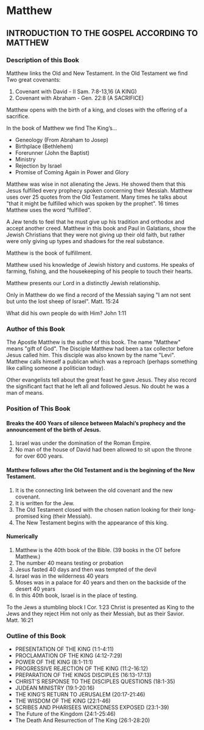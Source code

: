 # Matthew

## INTRODUCTION TO THE GOSPEL ACCORDING TO MATTHEW

### Description of this Book

Matthew links the Old and New Testament. In the Old Testament we find Two great covenants:

1. Covenant with David - II Sam. 7:8-13,16 (A KING)
2. Covenant with Abraham - Gen. 22:8 (A SACRIFICE)

Matthew opens with the birth of a king, and closes with the offering of a sacrifice.

In the book of Matthew we find The King&#8217;s&hellip;

- Geneology (From Abraham to Josep)
- Birthplace (Bethlehem)
- Forerunner (John the Baptist)
- Ministry
- Rejection by Israel
- Promise of Coming Again in Power and Glory

Matthew was wise in not alienating the Jews. He showed them that this Jesus fulfilled every prophecy spoken concerning their Messiah. Matthew uses over 25 quotes from the Old Testament. Many times he talks about "that it might be fulfilled which was spoken by the prophet". 16 times Matthew uses the word &#8220;fulfilled&#8221;.

A Jew tends to feel that he must give up his tradition and orthodox and accept another creed. Matthew in this book and Paul in Galatians, show the Jewish Christians that they were not giving up their old faith, but rather were only giving up types and shadows for the real substance.

Matthew is the book of fulfillment.

Matthew used his knowledge of Jewish history and customs. He speaks of farming, fishing, and the housekeeping of his people to touch their hearts.

Matthew presents our Lord in a distinctly Jewish relationship.

Only in Matthew do we find a record of the Messiah saying "I am not sent but unto the lost sheep of Israel". Matt. 15:24

What did his own people do with Him? John 1:11

### Author of this Book

The Apostle Matthew is the author of this book. The name "Matthew" means "gift of God". The Disciple Matthew had been a tax collector before Jesus called him. This disciple was also known by the name "Levi". Matthew calls himself a publican which was a reproach (perhaps something like calling someone a politician today).

Other evangelists tell about the great feast he gave Jesus. They also record the significant fact that he left all and followed Jesus. No doubt he was a man of means.

### Position of This Book

#### Breaks the 400 Years of silence between Malachi&#8217;s prophecy and the announcement of the birth of Jesus.

1. Israel was under the domination of the Roman Empire.
2. No man of the house of David had been allowed to sit upon the throne for over 600 years.

#### Matthew follows after the Old Testament and is the beginning of the New Testament.

1. It is the connecting link between the old covenant and the new covenant.
2. It is written for the Jew.
3. The Old Testament closed with the chosen nation looking for their long-promised king (their Messiah).
4. The New Testament begins with the appearance of this king.

#### Numerically

1. Matthew is the 40th book of the Bible. (39 books in the OT before Matthew.)
3. The number 40 means testing or probation
4. Jesus fasted 40 days and then was tempted of the devil
5. Israel was in the wilderness 40 years
6. Moses was in a palace for 40 years and then on the backside of the desert 40 years
7. In this 40th book, Israel is in the place of testing.

To the Jews a stumbling block I Cor. 1:23
Christ is presented as King to the Jews and they reject Him not only as their Messiah, but as their Savior. Matt. 16:21

### Outline of this Book

- PRESENTATION OF THE KING (1:1-4:11)
- PROCLAMATION OF THE KING (4:12-7:29)
- POWER OF THE KING (8:1-11:1)
- PROGRESSIVE REJECTION OF THE KING (11:2-16:12)
- PREPARATION OF THE KINGS DISCIPLES (16:13-17:13)
- CHRIST&apos;S RESPONSE TO THE DISCIPLES QUESTIONS (18:1-35)
- JUDEAN MINISTRY (19:1-20:16)
- THE KING&#8217;S RETURN TO JERUSALEM (20:17-21:46)
- THE WISDOM OF THE KING (22:1-46)
- SCRIBES AND PHARISEES WICKEDNESS EXPOSED (23:1-39)
- The Future of the Kingdom (24:1-25:46)
- The Death And Resurrection of The King (26:1-28:20)